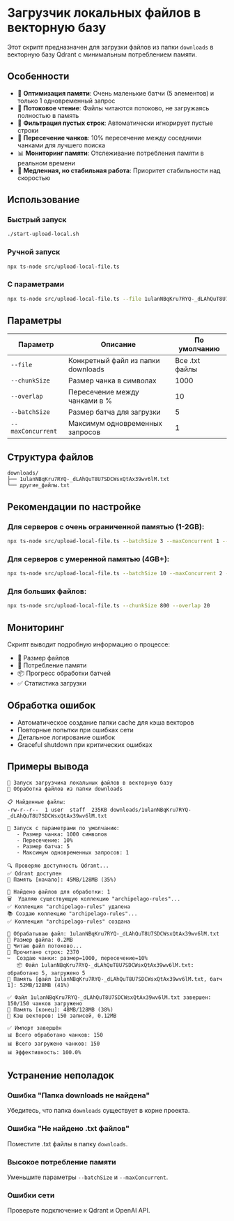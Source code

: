 # Загрузчик локальных файлов в векторную базу

Этот скрипт предназначен для загрузки файлов из папки `downloads` в векторную базу Qdrant с минимальным потреблением памяти.

## Особенности

- 🔧 **Оптимизация памяти**: Очень маленькие батчи (5 элементов) и только 1 одновременный запрос
- 📖 **Потоковое чтение**: Файлы читаются потоково, не загружаясь полностью в память
- 🚫 **Фильтрация пустых строк**: Автоматически игнорирует пустые строки
- 🔗 **Пересечение чанков**: 10% пересечение между соседними чанками для лучшего поиска
- 📊 **Мониторинг памяти**: Отслеживание потребления памяти в реальном времени
- 🐌 **Медленная, но стабильная работа**: Приоритет стабильности над скоростью

## Использование

### Быстрый запуск
```bash
./start-upload-local.sh
```

### Ручной запуск
```bash
npx ts-node src/upload-local-file.ts
```

### С параметрами
```bash
npx ts-node src/upload-local-file.ts --file 1ulanNBqKru7RYQ-_dLAhQuT8U7SDCWsxQtAx39wv6lM.txt --chunkSize 1000 --overlap 15 --batchSize 3 --maxConcurrent 1
```

## Параметры

| Параметр          | Описание                           | По умолчанию   |
|-------------------|------------------------------------|----------------|
| `--file`          | Конкретный файл из папки downloads | Все .txt файлы |
| `--chunkSize`     | Размер чанка в символах            | 1000           |
| `--overlap`       | Пересечение между чанками в %      | 10             |
| `--batchSize`     | Размер батча для загрузки          | 5              |
| `--maxConcurrent` | Максимум одновременных запросов    | 1              |

## Структура файлов

```
downloads/
├── 1ulanNBqKru7RYQ-_dLAhQuT8U7SDCWsxQtAx39wv6lM.txt
└── другие_файлы.txt
```

## Рекомендации по настройке

### Для серверов с очень ограниченной памятью (1-2GB):
```bash
npx ts-node src/upload-local-file.ts --batchSize 3 --maxConcurrent 1 --chunkSize 800
```

### Для серверов с умеренной памятью (4GB+):
```bash
npx ts-node src/upload-local-file.ts --batchSize 10 --maxConcurrent 2 --chunkSize 1000
```

### Для больших файлов:
```bash
npx ts-node src/upload-local-file.ts --chunkSize 800 --overlap 20
```

## Мониторинг

Скрипт выводит подробную информацию о процессе:

- 📏 Размер файлов
- 💾 Потребление памяти
- 📦 Прогресс обработки батчей
- ✅ Статистика загрузки

## Обработка ошибок

- Автоматическое создание папки cache для кэша векторов
- Повторные попытки при ошибках сети
- Детальное логирование ошибок
- Graceful shutdown при критических ошибках

## Примеры вывода

```
🚀 Запуск загрузчика локальных файлов в векторную базу
📁 Обработка файлов из папки downloads

📋 Найденные файлы:
-rw-r--r--  1 user  staff  235KB downloads/1ulanNBqKru7RYQ-_dLAhQuT8U7SDCWsxQtAx39wv6lM.txt

🔧 Запуск с параметрами по умолчанию:
   - Размер чанка: 1000 символов
   - Пересечение: 10%
   - Размер батча: 5
   - Максимум одновременных запросов: 1

🔍 Проверяю доступность Qdrant...
✅ Qdrant доступен
💾 Память [начало]: 45MB/128MB (35%)

📁 Найдено файлов для обработки: 1
🗑️  Удаляю существующую коллекцию "archipelago-rules"...
✅ Коллекция "archipelago-rules" удалена
📚 Создаю коллекцию "archipelago-rules"...
✅ Коллекция "archipelago-rules" создана

📖 Обрабатываю файл: 1ulanNBqKru7RYQ-_dLAhQuT8U7SDCWsxQtAx39wv6lM.txt
📏 Размер файла: 0.2MB
📖 Читаю файл потоково...
📝 Прочитано строк: 2370
✂️  Создаю чанки: размер=1000, пересечение=10%
   📦 Файл 1ulanNBqKru7RYQ-_dLAhQuT8U7SDCWsxQtAx39wv6lM.txt: обработано 5, загружено 5
💾 Память [файл 1ulanNBqKru7RYQ-_dLAhQuT8U7SDCWsxQtAx39wv6lM.txt, батч 1]: 52MB/128MB (41%)

✅ Файл 1ulanNBqKru7RYQ-_dLAhQuT8U7SDCWsxQtAx39wv6lM.txt завершен: 150/150 чанков загружено
💾 Память [конец]: 48MB/128MB (38%)
💾 Кэш векторов: 150 записей, 0.12MB

✅ Импорт завершён
📊 Всего обработано чанков: 150
📊 Всего загружено чанков: 150
📊 Эффективность: 100.0%
```

## Устранение неполадок

### Ошибка "Папка downloads не найдена"
Убедитесь, что папка `downloads` существует в корне проекта.

### Ошибка "Не найдено .txt файлов"
Поместите .txt файлы в папку `downloads`.

### Высокое потребление памяти
Уменьшите параметры `--batchSize` и `--maxConcurrent`.

### Ошибки сети
Проверьте подключение к Qdrant и OpenAI API.
